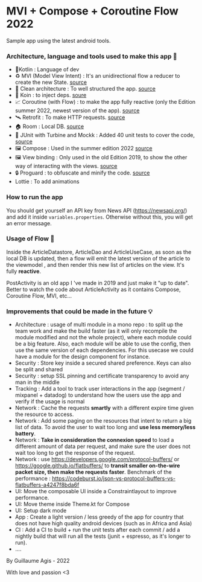# MVI + Compose + Coroutine Flow 2022

Sample app using the latest android tools. 

### Architecture, language and tools used to make this app 💪

- 🔨Kotlin : Language of dev
- ♻️ MVI (Model View Intent) : It's an unidirectional flow a reducer to create the new State. [source](https://github.com/skategui/CleanAndroidApp/blob/main/app/src/main/java/agis/guillaume/cleancode/base/BaseViewModel.kt) 
- 🧹 Clean architecture : To well structured the app. [source](https://github.com/skategui/CleanAndroidApp/tree/main/app/src/main/java/agis/guillaume/cleancode/usecases)
- 💉 Koin : to inject deps. [soure](https://github.com/skategui/CleanAndroidApp/tree/main/app/src/main/java/agis/guillaume/cleancode/di)
- 📈 Coroutine (with Flow) : to make the app fully reactive (only the Edition summer 2022, newest version of the app). [source](https://github.com/skategui/CleanAndroidApp/blob/main/app/src/main/java/agis/guillaume/cleancode/ui/article/ArticlesListViewModel.kt)
- 🛰️ Retrofit : To make HTTP requests. [source](https://github.com/skategui/CleanAndroidApp/blob/main/app/src/main/java/agis/guillaume/cleancode/api/services/ArticlesService.kt)
- 🏠 Room : Local DB. [source](https://github.com/skategui/CleanAndroidApp/tree/main/app/src/main/java/agis/guillaume/cleancode/datastore/article)
- 👀 JUnit with Turbine and Mockk : Added 40 unit tests to cover the code, [source](https://github.com/skategui/CleanAndroidApp/tree/main/app/src/test/java/agis/guillaume/cleancode/ui/article)
- 🖼️ Compose : Used in the summer edition 2022 [source](https://github.com/skategui/CleanAndroidApp/tree/main/app/src/main/java/agis/guillaume/cleancode/ui/compose)
- 🖼️ View binding : Only used in the old Edition 2019, to show the other way of interacting with the views. [source](https://github.com/skategui/CleanAndroidApp/blob/main/app/src/main/java/agis/guillaume/cleancode/ui/post/PostListActivity.kt)
- 🔒 Proguard : to obfuscate and minify the code. [source](https://github.com/skategui/CleanAndroidApp/blob/main/app/proguard-rules.pro)
- Lottie : To add animations

### How to run the app

You should get yourself an API key from News API (https://newsapi.org/) and add it inside `variables.properties`.
Otherwise without this, you will get an error message.

### Usage of Flow 🤟

Inside the ArticleDatastore, ArticleDao and ArticleUseCase, as soon as the local DB is updated, then a flow will emit the latest version of the article
to the viewmodel , and then render this new list of articles on the view. It's fully **reactive**.

PostActivity is an old app I 've made in 2019 and just make it "up to date". Better to watch the code about ArticleActivity as it contains Compose, Coroutine Flow, MVI, etc...


### Improvements that could be made in the future 💡

- Architecture : usage of multi module in a mono repo : to split up the team work and make the build faster (as it will only recompile the module modified and not the whole project), where each module could be a big feature.
  Also, each module will be able to use the config, then use the same version of each dependencies. 
  For this usecase we could have a module for the design component for instance.
- Security : Store key inside a secured shared preference. Keys can also be split and shared
- Security : setup SSL pinning and certificate transparency to avoid any man in the middle
- Tracking : Add a tool to track user interactions in the app (segment / mixpanel + datadog) to understand how the users use the app and verify if the usage is normal
- Network : Cache the requests **smartly** with a different expire time given the resource to access.
- Network : Add some paging on the resources that intent to return a big list of data. To avoid the user to wait too long and **use less memory/less battery**.
- Network : **Take in consideration the connexion speed** to load a different amount of data per request, and make sure the user does not wait too long to get the response of the request.
- Network :  use https://developers.google.com/protocol-buffers/ or https://google.github.io/flatbuffers/ to **transit smaller on-the-wire packet size, then make the requests faster**.
  Benchmark of the performance : https://codeburst.io/json-vs-protocol-buffers-vs-flatbuffers-a4247f8bda6f
- UI: Move the composable UI inside a Constraintlayout to improve performance.
- UI:  Move theme inside Theme.kt for Compose 
- UI: Setup dark mode
- App : Create a light version / less greedy of the app for country that does not have high quality android devices (such as in Africa and Asia)
- CI : Add a CI to build + run the unit tests after each commit / add a nightly build that will run all the tests (junit + espresso, as it's longer to run).
- ....


By Guillaume Agis - 2022

With love and passion <3

